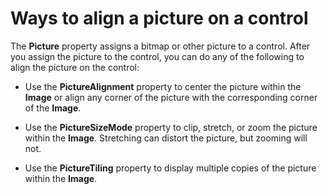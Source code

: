 
# Ways to align a picture on a control

The  **Picture** property assigns a bitmap or other picture to a control. After you assign the picture to the control, you can do any of the following to align the picture on the control:



- Use the  **PictureAlignment** property to center the picture within the **Image** or align any corner of the picture with the corresponding corner of the **Image**.
    
- Use the  **PictureSizeMode** property to clip, stretch, or zoom the picture within the **Image**. Stretching can distort the picture, but zooming will not.
    
- Use the  **PictureTiling** property to display multiple copies of the picture within the **Image**.
    

